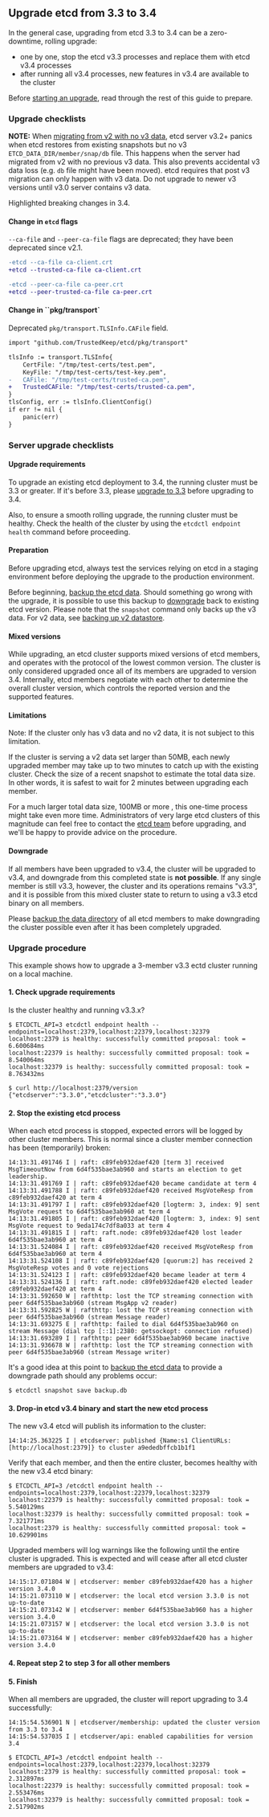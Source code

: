 ## Upgrade etcd from 3.3 to 3.4

In the general case, upgrading from etcd 3.3 to 3.4 can be a zero-downtime, rolling upgrade:
 - one by one, stop the etcd v3.3 processes and replace them with etcd v3.4 processes
 - after running all v3.4 processes, new features in v3.4 are available to the cluster

Before [starting an upgrade](#upgrade-procedure), read through the rest of this guide to prepare.

### Upgrade checklists

**NOTE:** When [migrating from v2 with no v3 data](https://github.com/TrustedKeep/etcd/issues/9480), etcd server v3.2+ panics when etcd restores from existing snapshots but no v3 `ETCD_DATA_DIR/member/snap/db` file. This happens when the server had migrated from v2 with no previous v3 data. This also prevents accidental v3 data loss (e.g. `db` file might have been moved). etcd requires that post v3 migration can only happen with v3 data. Do not upgrade to newer v3 versions until v3.0 server contains v3 data.

Highlighted breaking changes in 3.4.

#### Change in `etcd` flags

`--ca-file` and `--peer-ca-file` flags are deprecated; they have been deprecated since v2.1.

```diff
-etcd --ca-file ca-client.crt
+etcd --trusted-ca-file ca-client.crt
```

```diff
-etcd --peer-ca-file ca-peer.crt
+etcd --peer-trusted-ca-file ca-peer.crt
```

#### Change in ``pkg/transport`

Deprecated `pkg/transport.TLSInfo.CAFile` field.

```diff
import "github.com/TrustedKeep/etcd/pkg/transport"

tlsInfo := transport.TLSInfo{
    CertFile: "/tmp/test-certs/test.pem",
    KeyFile: "/tmp/test-certs/test-key.pem",
-   CAFile: "/tmp/test-certs/trusted-ca.pem",
+   TrustedCAFile: "/tmp/test-certs/trusted-ca.pem",
}
tlsConfig, err := tlsInfo.ClientConfig()
if err != nil {
    panic(err)
}
```

### Server upgrade checklists

#### Upgrade requirements

To upgrade an existing etcd deployment to 3.4, the running cluster must be 3.3 or greater. If it's before 3.3, please [upgrade to 3.3](upgrade_3_3.md) before upgrading to 3.4.

Also, to ensure a smooth rolling upgrade, the running cluster must be healthy. Check the health of the cluster by using the `etcdctl endpoint health` command before proceeding.

#### Preparation

Before upgrading etcd, always test the services relying on etcd in a staging environment before deploying the upgrade to the production environment.

Before beginning, [backup the etcd data](../op-guide/maintenance.md#snapshot-backup). Should something go wrong with the upgrade, it is possible to use this backup to [downgrade](#downgrade) back to existing etcd version. Please note that the `snapshot` command only backs up the v3 data. For v2 data, see [backing up v2 datastore](../v2/admin_guide.md#backing-up-the-datastore).

#### Mixed versions

While upgrading, an etcd cluster supports mixed versions of etcd members, and operates with the protocol of the lowest common version. The cluster is only considered upgraded once all of its members are upgraded to version 3.4. Internally, etcd members negotiate with each other to determine the overall cluster version, which controls the reported version and the supported features.

#### Limitations

Note: If the cluster only has v3 data and no v2 data, it is not subject to this limitation.

If the cluster is serving a v2 data set larger than 50MB, each newly upgraded member may take up to two minutes to catch up with the existing cluster. Check the size of a recent snapshot to estimate the total data size. In other words, it is safest to wait for 2 minutes between upgrading each member.

For a much larger total data size, 100MB or more , this one-time process might take even more time. Administrators of very large etcd clusters of this magnitude can feel free to contact the [etcd team][etcd-contact] before upgrading, and we'll be happy to provide advice on the procedure.

#### Downgrade

If all members have been upgraded to v3.4, the cluster will be upgraded to v3.4, and downgrade from this completed state is **not possible**. If any single member is still v3.3, however, the cluster and its operations remains "v3.3", and it is possible from this mixed cluster state to return to using a v3.3 etcd binary on all members.

Please [backup the data directory](../op-guide/maintenance.md#snapshot-backup) of all etcd members to make downgrading the cluster possible even after it has been completely upgraded.

### Upgrade procedure

This example shows how to upgrade a 3-member v3.3 ectd cluster running on a local machine.

#### 1. Check upgrade requirements

Is the cluster healthy and running v3.3.x?

```
$ ETCDCTL_API=3 etcdctl endpoint health --endpoints=localhost:2379,localhost:22379,localhost:32379
localhost:2379 is healthy: successfully committed proposal: took = 6.600684ms
localhost:22379 is healthy: successfully committed proposal: took = 8.540064ms
localhost:32379 is healthy: successfully committed proposal: took = 8.763432ms

$ curl http://localhost:2379/version
{"etcdserver":"3.3.0","etcdcluster":"3.3.0"}
```

#### 2. Stop the existing etcd process

When each etcd process is stopped, expected errors will be logged by other cluster members. This is normal since a cluster member connection has been (temporarily) broken:

```
14:13:31.491746 I | raft: c89feb932daef420 [term 3] received MsgTimeoutNow from 6d4f535bae3ab960 and starts an election to get leadership.
14:13:31.491769 I | raft: c89feb932daef420 became candidate at term 4
14:13:31.491788 I | raft: c89feb932daef420 received MsgVoteResp from c89feb932daef420 at term 4
14:13:31.491797 I | raft: c89feb932daef420 [logterm: 3, index: 9] sent MsgVote request to 6d4f535bae3ab960 at term 4
14:13:31.491805 I | raft: c89feb932daef420 [logterm: 3, index: 9] sent MsgVote request to 9eda174c7df8a033 at term 4
14:13:31.491815 I | raft: raft.node: c89feb932daef420 lost leader 6d4f535bae3ab960 at term 4
14:13:31.524084 I | raft: c89feb932daef420 received MsgVoteResp from 6d4f535bae3ab960 at term 4
14:13:31.524108 I | raft: c89feb932daef420 [quorum:2] has received 2 MsgVoteResp votes and 0 vote rejections
14:13:31.524123 I | raft: c89feb932daef420 became leader at term 4
14:13:31.524136 I | raft: raft.node: c89feb932daef420 elected leader c89feb932daef420 at term 4
14:13:31.592650 W | rafthttp: lost the TCP streaming connection with peer 6d4f535bae3ab960 (stream MsgApp v2 reader)
14:13:31.592825 W | rafthttp: lost the TCP streaming connection with peer 6d4f535bae3ab960 (stream Message reader)
14:13:31.693275 E | rafthttp: failed to dial 6d4f535bae3ab960 on stream Message (dial tcp [::1]:2380: getsockopt: connection refused)
14:13:31.693289 I | rafthttp: peer 6d4f535bae3ab960 became inactive
14:13:31.936678 W | rafthttp: lost the TCP streaming connection with peer 6d4f535bae3ab960 (stream Message writer)
```

It's a good idea at this point to [backup the etcd data](../op-guide/maintenance.md#snapshot-backup) to provide a downgrade path should any problems occur:

```
$ etcdctl snapshot save backup.db
```

#### 3. Drop-in etcd v3.4 binary and start the new etcd process

The new v3.4 etcd will publish its information to the cluster:

```
14:14:25.363225 I | etcdserver: published {Name:s1 ClientURLs:[http://localhost:2379]} to cluster a9ededbffcb1b1f1
```

Verify that each member, and then the entire cluster, becomes healthy with the new v3.4 etcd binary:

```
$ ETCDCTL_API=3 /etcdctl endpoint health --endpoints=localhost:2379,localhost:22379,localhost:32379
localhost:22379 is healthy: successfully committed proposal: took = 5.540129ms
localhost:32379 is healthy: successfully committed proposal: took = 7.321771ms
localhost:2379 is healthy: successfully committed proposal: took = 10.629901ms
```

Upgraded members will log warnings like the following until the entire cluster is upgraded. This is expected and will cease after all etcd cluster members are upgraded to v3.4:

```
14:15:17.071804 W | etcdserver: member c89feb932daef420 has a higher version 3.4.0
14:15:21.073110 W | etcdserver: the local etcd version 3.3.0 is not up-to-date
14:15:21.073142 W | etcdserver: member 6d4f535bae3ab960 has a higher version 3.4.0
14:15:21.073157 W | etcdserver: the local etcd version 3.3.0 is not up-to-date
14:15:21.073164 W | etcdserver: member c89feb932daef420 has a higher version 3.4.0
```

#### 4. Repeat step 2 to step 3 for all other members

#### 5. Finish

When all members are upgraded, the cluster will report upgrading to 3.4 successfully:

```
14:15:54.536901 N | etcdserver/membership: updated the cluster version from 3.3 to 3.4
14:15:54.537035 I | etcdserver/api: enabled capabilities for version 3.4
```

```
$ ETCDCTL_API=3 /etcdctl endpoint health --endpoints=localhost:2379,localhost:22379,localhost:32379
localhost:2379 is healthy: successfully committed proposal: took = 2.312897ms
localhost:22379 is healthy: successfully committed proposal: took = 2.553476ms
localhost:32379 is healthy: successfully committed proposal: took = 2.517902ms
```

[etcd-contact]: https://groups.google.com/forum/#!forum/etcd-dev